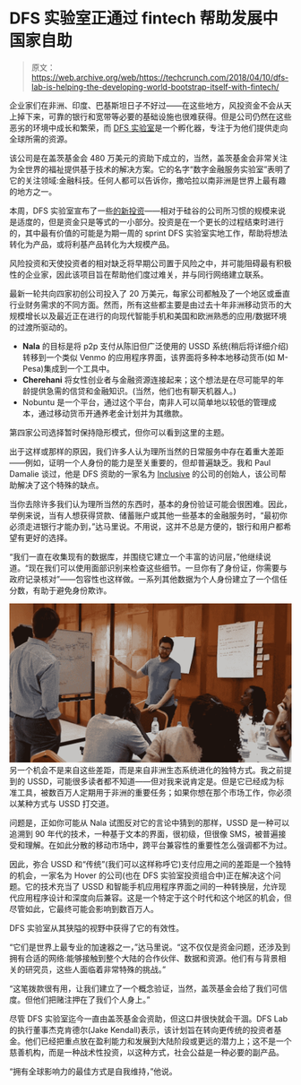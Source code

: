# DFS 实验室正通过 fintech  帮助发展中国家自助

> 原文：<https://web.archive.org/web/https://techcrunch.com/2018/04/10/dfs-lab-is-helping-the-developing-world-bootstrap-itself-with-fintech/>

企业家们在非洲、印度、巴基斯坦日子不好过——在这些地方，风投资金不会从天上掉下来，可靠的银行和宽带等必要的基础设施也很难获得。但是公司仍然在这些恶劣的环境中成长和繁荣，而 [DFS 实验室](https://web.archive.org/web/20230307025923/http://www.dfslab.net/)是一个孵化器，专注于为他们提供走向全球所需的资源。

该公司是在盖茨基金会 480 万美元的资助下成立的，当然，盖茨基金会非常关注为全世界的福祉提供基于技术的解决方案。它的名字“数字金融服务实验室”表明了它的关注领域:金融科技。任何人都可以告诉你，撒哈拉以南非洲是世界上最有趣的地方之一。

本周，DFS 实验室宣布了一些[的新投资](https://web.archive.org/web/20230307025923/http://www.dfslab.net/portfolio.html)——相对于硅谷的公司所习惯的规模来说是适度的，但是资金只是等式的一小部分。投资是在一个更长的过程结束时进行的，其中最有价值的可能是为期一周的 sprint DFS 实验室实地工作，帮助将想法转化为产品，或将利基产品转化为大规模产品。

风险投资和天使投资者的相对缺乏将早期公司置于风险之中，并可能阻碍最有积极性的企业家，因此该项目旨在帮助他们度过难关，并与同行网络建立联系。

最新一轮共向四家初创公司投入了 20 万美元，每家公司都触及了一个地区或垂直行业财务需求的不同方面。然而，所有这些都主要是由过去十年非洲移动货币的大规模增长以及最近正在进行的向现代智能手机和美国和欧洲熟悉的应用/数据环境的过渡所驱动的。

*   **Nala** 的目标是将 p2p 支付从陈旧但广泛使用的 USSD 系统(稍后将详细介绍)转移到一个类似 Venmo 的应用程序界面，该界面将多种本地移动货币(如 M-Pesa)集成到一个工具中。
*   **Cherehani** 将女性创业者与金融资源连接起来；这个想法是在尽可能早的年龄提供急需的信贷和金融知识。(当然，他们也有聊天机器人。)
*   Nobuntu 是一个平台，通过这个平台，南非人可以简单地以较低的管理成本，通过移动货币开通养老金计划并为其缴款。

第四家公司选择暂时保持隐形模式，但你可以看到这里的主题。

出于这样或那样的原因，我们许多人认为理所当然的日常服务中存在着重大差距——例如，证明一个人身份的能力是至关重要的，但却普遍缺乏。我和 Paul Damalie 谈过，他是 DFS 资助的一家名为 [Inclusive](https://web.archive.org/web/20230307025923/https://inclusiveft.com/) 的公司的创始人，该公司帮助解决了这个特殊的缺点。

当你去除许多我们认为理所当然的东西时，基本的身份验证可能会很困难。因此，举例来说，当有人想获得贷款、储蓄账户或其他一些基本的金融服务时，“最初你必须走进银行才能办到，”达马里说。不用说，这并不总是方便的，银行和用户都希望有更好的选择。

“我们一直在收集现有的数据库，并围绕它建立一个丰富的访问层，”他继续说道。“现在我们可以使用面部识别来检查这些细节。一旦你有了身份证，你需要与政府记录核对”——包容性也这样做。一系列其他数据为个人身份建立了一个信任分数，有助于避免身份欺诈。

![](img/8c0fbdb93df3742500c1378758e2b36f.png)另一个机会不是来自这些差距，而是来自非洲生态系统进化的独特方式。我之前提到的 USSD，可能很多读者都不知道——但对我来说肯定是。但是它已经成为标准工具，被数百万人定期用于非洲的重要任务；如果你想在那个市场工作，你必须以某种方式与 USSD 打交道。

问题是，正如你可能从 Nala 试图反对它的言论中猜到的那样，USSD 是一种可以追溯到 90 年代的技术，一种基于文本的界面，很初级，但很像 SMS，被普遍接受和理解。在如此分散的移动市场中，跨平台兼容性的重要性怎么强调都不为过。

因此，弥合 USSD 和“传统”(我们可以这样称呼它)支付应用之间的差距是一个独特的机会，一家名为 Hover 的公司(也在 DFS 实验室投资组合中)正在解决这个问题。它的技术充当了 USSD 和智能手机应用程序界面之间的一种转换层，允许现代应用程序设计和深度向后兼容。这是一个特定于这个时代和这个地区的机会，但尽管如此，它最终可能会影响到数百万人。

DFS 实验室从其狭隘的视野中获得了它的有效性。

“它们是世界上最专业的加速器之一，”达马里说。“这不仅仅是资金问题，还涉及到拥有合适的网络:能够接触到整个大陆的合作伙伴、数据和资源。他们有与背景相关的研究员，这些人面临着非常特殊的挑战。”

“这笔拨款很有用，让我们建立了一个概念验证，当然，盖茨基金会给了我们可信度。但他们把赌注押在了我们个人身上。”

尽管 DFS 实验室迄今一直由盖茨基金会资助，但这口井很快就会干涸。DFS Lab 的执行董事杰克肯德尔(Jake Kendall)表示，该计划旨在转向更传统的投资者基金。他们已经把重点放在盈利能力和发展到大陆阶段或更远的潜力上；这不是一个慈善机构，而是一种战术性投资，以这种方式，社会公益是一种必要的副产品。

“拥有全球影响力的最佳方式是自我维持，”他说。
